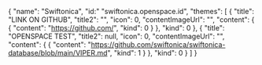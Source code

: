 {
    "name": "Swiftonica",
    "id:" "swiftonica.openspace.id",
    "themes": [
        {
            "title": "LINK ON GITHUB",
            "title2": "",
            "icon": 0,
            "contentImageUrl": "",
            "content": {
                {
                    "content": "https://github.com/",
                    "kind": 0
                }
            },
            "kind": 0
        },
        {
            "title": "OPENSPACE TEST",
            "title2": null,
            "icon": 0,
            "contentImageUrl": "",
            "content": {
                {
                    "content": "https://github.com/swiftonica/swiftonica-database/blob/main/VIPER.md",
                    "kind": 1 
                }
            },
            "kind": 0
        }
    ]
}
